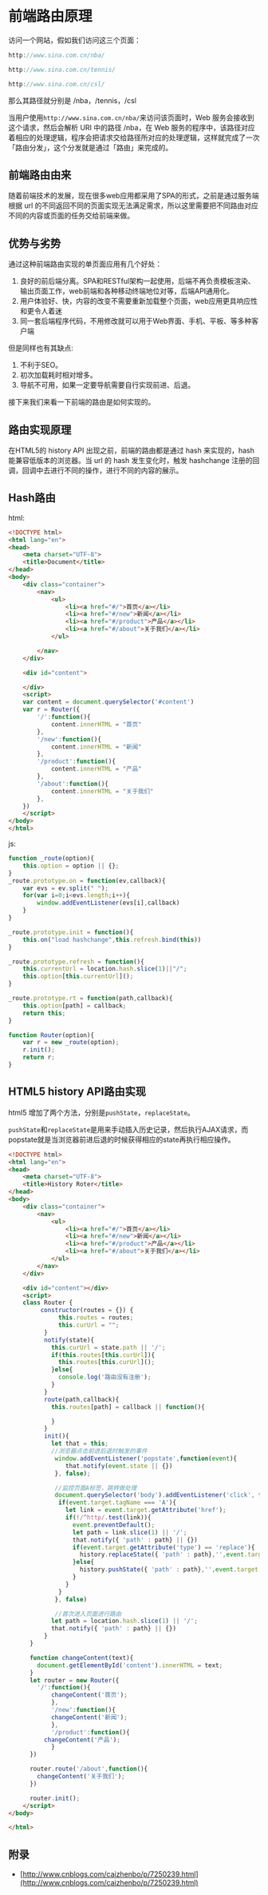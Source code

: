 # 前端路由原理
访问一个网站，假如我们访问这三个页面：
```js
http://www.sina.com.cn/nba/

http://www.sina.com.cn/tennis/

http://www.sina.com.cn/csl/
```
那么其路径就分别是 /nba，/tennis，/csl

当用户使用`http://www.sina.com.cn/nba/`来访问该页面时，Web 服务会接收到这个请求，然后会解析 URI 中的路径 /nba，在 Web 服务的程序中，该路径对应着相应的处理逻辑，程序会把请求交给路径所对应的处理逻辑，这样就完成了一次「路由分发」，这个分发就是通过「路由」来完成的。

## 前端路由由来
随着前端技术的发展，现在很多web应用都采用了SPA的形式，之前是通过服务端根据 url 的不同返回不同的页面实现无法满足需求，所以这里需要把不同路由对应不同的内容或页面的任务交给前端来做。

## 优势与劣势
通过这种前端路由实现的单页面应用有几个好处：
1. 良好的前后端分离。SPA和RESTful架构一起使用，后端不再负责模板渲染、输出页面工作，web前端和各种移动终端地位对等，后端API通用化。
2. 用户体验好、快，内容的改变不需要重新加载整个页面，web应用更具响应性和更令人着迷
3. 同一套后端程序代码，不用修改就可以用于Web界面、手机、平板、等多种客户端

但是同样也有其缺点:
1. 不利于SEO。
2. 初次加载耗时相对增多。
3. 导航不可用，如果一定要导航需要自行实现前进、后退。

接下来我们来看一下前端的路由是如何实现的。

## 路由实现原理

在HTML5的 history API 出现之前，前端的路由都是通过 hash 来实现的，hash 能兼容低版本的浏览器。当 url 的 hash 发生变化时，触发 hashchange 注册的回调，回调中去进行不同的操作，进行不同的内容的展示。
## Hash路由
html:
```html
<!DOCTYPE html>
<html lang="en">
<head>
	<meta charset="UTF-8">
	<title>Document</title>
</head>
<body>
	<div class="container">
		<nav>
			<ul>
				<li><a href="#/">首页</a></li>
				<li><a href="#/new">新闻</a></li>
				<li><a href="#/product">产品</a></li>
				<li><a href="#/about">关于我们</a></li>
			</ul>

		</nav>
	</div>

	<div id="content">

	</div>
	<script>
	var content = document.querySelector('#content')
	var r = Router({
		'/':function(){
			content.innerHTML = "首页"
		},
		'/new':function(){
			content.innerHTML = "新闻"
		},
		'/product':function(){
			content.innerHTML = "产品"
		},
		'/about':function(){
			content.innerHTML = "关于我们"
		},
	})
	</script>
</body>
</html>
```
js:
```js
function _route(option){
	this.option = option || {};
}
_route.prototype.on = function(ev,callback){
	var evs = ev.split(" ");
	for(var i=0;i<evs.length;i++){
		window.addEventListener(evs[i],callback)
	}
}

_route.prototype.init = function(){
	this.on("load hashchange",this.refresh.bind(this))
}

_route.prototype.refresh = function(){
	this.currentUrl = location.hash.slice(1)||"/";
	this.option[this.currentUrl]();
}

_route.prototype.rt = function(path,callback){
	this.option[path] = callback;
	return this;
}

function Router(option){
	var r = new _route(option);
	r.init();
	return r;
}
```


## HTML5 history API路由实现

html5 增加了两个方法，分别是`pushState`，`replaceState`。

`pushState`和`replaceState`是用来手动插入历史记录，然后执行AJAX请求，而popstate就是当浏览器前进后退的时候获得相应的state再执行相应操作。

```html
<!DOCTYPE html>
<html lang="en">
<head>
    <meta charset="UTF-8">
    <title>History Roter</title>
</head>
<body>
	<div class="container">
		<nav>
			<ul>
				<li><a href="#/">首页</a></li>
				<li><a href="#/new">新闻</a></li>
				<li><a href="#/product">产品</a></li>
				<li><a href="#/about">关于我们</a></li>
			</ul>
		</nav>
	</div>

	<div id="content"></div>
    <script>
	class Router {
	     constructor(routes = {}) {
	          this.routes = routes;
	          this.curUrl = "";
	      }
	      notify(state){
	        this.curUrl = state.path || '/';
	        if(this.routes[this.curUrl]){
	          this.routes[this.curUrl]();
	        }else{
	          console.log('路由没有注册');
	        }
	      }
	      route(path,callback){
	        this.routes[path] = callback || function(){

	        }
	      }
	      init(){
	        let that = this;
	        //浏览器点击前进后退时触发的事件
	         window.addEventListener('popstate',function(event){
	            that.notify(event.state || {})
	         }, false);

	         //监控页面A标签，跳转做处理
	         document.querySelector('body').addEventListener('click', function(event){
	          if(event.target.tagName === 'A'){
	            let link = event.target.getAttribute('href');
	            if(!/^http/.test(link)){
	              event.preventDefault();
	              let path = link.slice(1) || '/';
	              that.notify({ 'path' : path} || {})
	              if(event.target.getAttribute('type') == 'replace'){
	                history.replaceState({ 'path' : path},'',event.target.href);
	              }else{
	                history.pushState({ 'path' : path},'',event.target.href);
	              }             
	            }       
	          }   
	         }, false)

	         //首次进入页面进行路由
	        let path = location.hash.slice(1) || '/';
	        that.notify({ 'path' : path} || {})
	      }
	  }

	  function changeContent(text){
	    document.getElementById('content').innerHTML = text;
	  }
	  let router = new Router({
	    '/':function(){
	    	changeContent('首页');
			},
			'/new':function(){
	    	changeContent('新闻');
			},
			'/product':function(){
	      changeContent('产品');
			}
	  })

	  router.route('/about',function(){
	    changeContent('关于我们');
	  })

	  router.init();
    </script>
</body>

</html>
```

## 附录
- [http://www.cnblogs.com/caizhenbo/p/7250239.html](http://www.cnblogs.com/caizhenbo/p/7250239.html)

